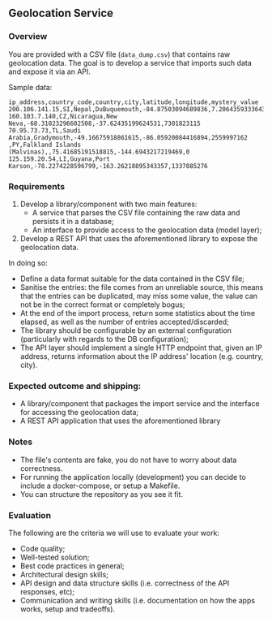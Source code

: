 ## Geolocation Service

### Overview

You are provided with a CSV file (`data_dump.csv`) that contains raw geolocation data. The goal is to develop a service that imports such data and expose it via an API.

Sample data:
```
ip_address,country_code,country,city,latitude,longitude,mystery_value
200.106.141.15,SI,Nepal,DuBuquemouth,-84.87503094689836,7.206435933364332,7823011346
160.103.7.140,CZ,Nicaragua,New Neva,-68.31023296602508,-37.62435199624531,7301823115
70.95.73.73,TL,Saudi Arabia,Gradymouth,-49.16675918861615,-86.05920084416894,2559997162
,PY,Falkland Islands (Malvinas),,75.41685191518815,-144.6943217219469,0
125.159.20.54,LI,Guyana,Port Karson,-78.2274228596799,-163.26218895343357,1337885276
```

### Requirements

1. Develop a library/component with two main features:
    * A service that parses the CSV file containing the raw data and persists it in a database;
    * An interface to provide access to the geolocation data (model layer);
1. Develop a REST API that uses the aforementioned library to expose the geolocation data.

In doing so:
* Define a data format suitable for the data contained in the CSV file;
* Sanitise the entries: the file comes from an unreliable source, this means that the entries can be duplicated, may miss some value, the value can not be in the correct format or completely bogus;
* At the end of the import process, return some statistics about the time elapsed, as well as the number of entries accepted/discarded;
* The library should be configurable by an external configuration (particularly with regards to the DB configuration);
* The API layer should implement a single HTTP endpoint that, given an IP address, returns information about the IP address' location (e.g. country, city).

### Expected outcome and shipping:

* A library/component that packages the import service and the interface for accessing the geolocation data;
* A REST API application that uses the aforementioned library

### Notes

* The file's contents are fake, you do not have to worry about data correctness.
* For running the application locally (development) you can decide to include a docker-compose, or setup a Makefile.
* You can structure the repository as you see it fit.

### Evaluation

The following are the criteria we will use to evaluate your work:
- Code quality;
- Well-tested solution;
- Best code practices in general;
- Architectural design skills;
- API design and data structure skills (i.e. correctness of the API responses, etc);
- Communication and writing skills (i.e. documentation on how the apps works, setup and tradeoffs).
